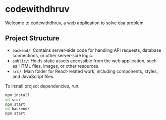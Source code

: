 # codewithdhruv

Welcome to codewithdhruv, a web application to solve dsa problem

## Project Structure
- `backend/`: Contains server-side code for handling API requests, database connections, or other server-side logic.
- `public/`: Holds static assets accessible from the web application, such as HTML files, images, or other resources.
- `src/`: Main folder for React-related work, including components, styles, and JavaScript files.

To install project dependencies, run:

```bash
npm install
cd src/
npm start
cd backend/
npm start

